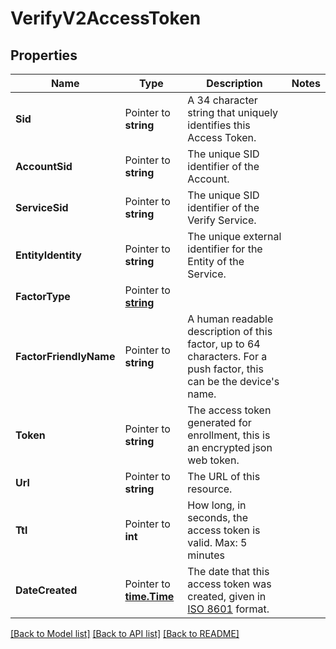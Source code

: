 # VerifyV2AccessToken

## Properties

Name | Type | Description | Notes
------------ | ------------- | ------------- | -------------
**Sid** | Pointer to **string** | A 34 character string that uniquely identifies this Access Token. |
**AccountSid** | Pointer to **string** | The unique SID identifier of the Account. |
**ServiceSid** | Pointer to **string** | The unique SID identifier of the Verify Service. |
**EntityIdentity** | Pointer to **string** | The unique external identifier for the Entity of the Service. |
**FactorType** | Pointer to [**string**](AccessTokenEnumFactorTypes.md) |  |
**FactorFriendlyName** | Pointer to **string** | A human readable description of this factor, up to 64 characters. For a push factor, this can be the device's name. |
**Token** | Pointer to **string** | The access token generated for enrollment, this is an encrypted json web token. |
**Url** | Pointer to **string** | The URL of this resource. |
**Ttl** | Pointer to **int** | How long, in seconds, the access token is valid. Max: 5 minutes |
**DateCreated** | Pointer to [**time.Time**](time.Time.md) | The date that this access token was created, given in [ISO 8601](https://en.wikipedia.org/wiki/ISO_8601) format. |

[[Back to Model list]](../README.md#documentation-for-models) [[Back to API list]](../README.md#documentation-for-api-endpoints) [[Back to README]](../README.md)


